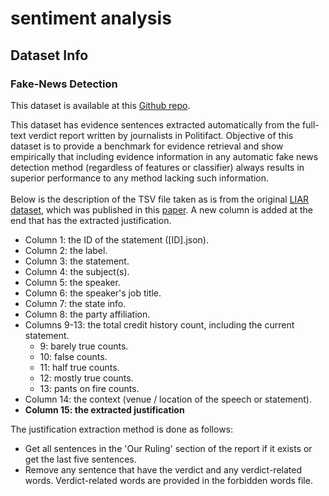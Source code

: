 # sentiment analysis

## Dataset Info

### Fake-News Detection

This dataset is available at this [Github repo](https://github.com/Tariq60/LIAR-PLUS).

This dataset has evidence sentences extracted automatically from the full-text verdict report written by journalists in Politifact. Objective of this dataset is to provide a benchmark for evidence retrieval and show empirically that including evidence information in any automatic fake news detection method (regardless of features or classifier) always results in superior performance to any method lacking such information.
<br><br>
Below is the description of the TSV file taken as is from the original [LIAR dataset](https://www.cs.ucsb.edu/~william/data/liar_dataset.zip), which was published in this [paper](https://www.aclweb.org/anthology/P17-2067). A new column is added at the end that has the extracted justification.
<br>
- Column 1: the ID of the statement ([ID].json).
- Column 2: the label.
- Column 3: the statement.
- Column 4: the subject(s).
- Column 5: the speaker.
- Column 6: the speaker's job title.
- Column 7: the state info.
- Column 8: the party affiliation.
- Columns 9-13: the total credit history count, including the current statement.
  - 9: barely true counts.
  - 10: false counts.
  - 11: half true counts.
  - 12: mostly true counts.
  - 13: pants on fire counts.
- Column 14: the context (venue / location of the speech or statement).
- **Column 15: the extracted justification**

The justification extraction method is done as follows:
- Get all sentences in the 'Our Ruling' section of the report if it exists or get the last five sentences.
- Remove any sentence that have the verdict and any verdict-related words. Verdict-related words are provided in the forbidden words file.
